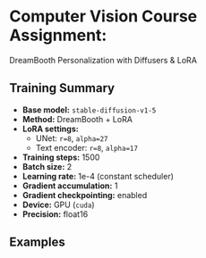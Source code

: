 # Computer Vision Course Assignment:
DreamBooth Personalization with Diffusers &
LoRA

## Training Summary

- **Base model:** `stable-diffusion-v1-5`  
- **Method:** DreamBooth + LoRA  
- **LoRA settings:**
  - UNet: `r=8`, `alpha=27`  
  - Text encoder: `r=8`, `alpha=17`  
- **Training steps:** 1500  
- **Batch size:** 2  
- **Learning rate:** 1e-4 (constant scheduler)  
- **Gradient accumulation:** 1  
- **Gradient checkpointing:** enabled  
- **Device:** GPU (`cuda`)  
- **Precision:** float16  

## Examples

